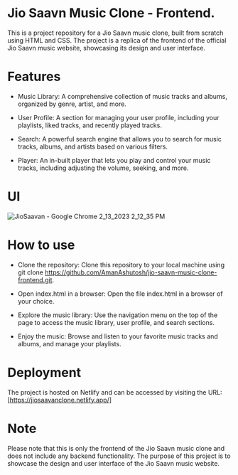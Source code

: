 # Jio Saavn Music Clone - Frontend.
This is a project repository for a Jio Saavn music clone, built from scratch using HTML and CSS. The project is a replica of the frontend of the official Jio Saavn music website, showcasing its design and user interface.

# Features
- Music Library: A comprehensive collection of music tracks and albums, organized by genre, artist, and more.

- User Profile: A section for managing your user profile, including your playlists, liked tracks, and recently played tracks.

- Search: A powerful search engine that allows you to search for music tracks, albums, and artists based on various filters.

- Player: An in-built player that lets you play and control your music tracks, including adjusting the volume, seeking, and more.

# UI
![JioSaavan - Google Chrome 2_13_2023 2_12_35 PM](https://user-images.githubusercontent.com/69684043/218414652-d5fd34d6-9de9-42b4-b2bc-fd45b4b6b23d.png)

# How to use
- Clone the repository: Clone this repository to your local machine using git clone https://github.com/AmanAshutosh/jio-saavn-music-clone-frontend.git.

- Open index.html in a browser: Open the file index.html in a browser of your choice.

- Explore the music library: Use the navigation menu on the top of the page to access the music library, user profile, and search sections.

- Enjoy the music: Browse and listen to your favorite music tracks and albums, and manage your playlists.

# Deployment
The project is hosted on Netlify and can be accessed by visiting the URL: [https://jiosaavanclone.netlify.app/]

# Note
Please note that this is only the frontend of the Jio Saavn music clone and does not include any backend functionality. The purpose of this project is to showcase the design and user interface of the Jio Saavn music website.


